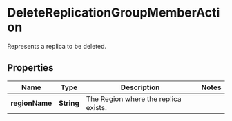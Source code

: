 

# DeleteReplicationGroupMemberAction

Represents a replica to be deleted.

## Properties

| Name | Type | Description | Notes |
|------------ | ------------- | ------------- | -------------|
|**regionName** | **String** | The Region where the replica exists. |  |



